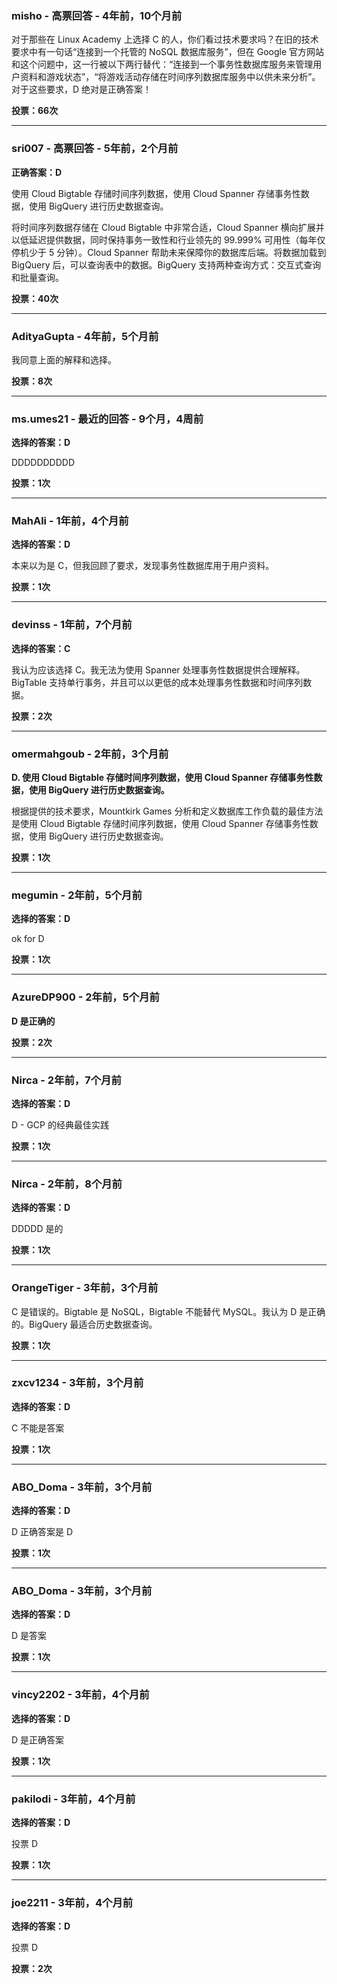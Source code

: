 ### misho - 高票回答 - 4年前，10个月前  
对于那些在 Linux Academy 上选择 C 的人，你们看过技术要求吗？在旧的技术要求中有一句话“连接到一个托管的 NoSQL 数据库服务”，但在 Google 官方网站和这个问题中，这一行被以下两行替代：“连接到一个事务性数据库服务来管理用户资料和游戏状态”，“将游戏活动存储在时间序列数据库服务中以供未来分析”。对于这些要求，D 绝对是正确答案！

**投票：66次**

---

### sri007 - 高票回答 - 5年前，2个月前
**正确答案：D**
  
使用 Cloud Bigtable 存储时间序列数据，使用 Cloud Spanner 存储事务性数据，使用 BigQuery 进行历史数据查询。
  
将时间序列数据存储在 Cloud Bigtable 中非常合适，Cloud Spanner 横向扩展并以低延迟提供数据，同时保持事务一致性和行业领先的 99.999% 可用性（每年仅停机少于 5 分钟）。Cloud Spanner 帮助未来保障你的数据库后端。将数据加载到 BigQuery 后，可以查询表中的数据。BigQuery 支持两种查询方式：交互式查询和批量查询。

**投票：40次**

---

### AdityaGupta - 4年前，5个月前  
我同意上面的解释和选择。

**投票：8次**

---

### ms.umes21 - 最近的回答 - 9个月，4周前
**选择的答案：D**
  
DDDDDDDDDD

**投票：1次**

---

### MahAli - 1年前，4个月前
**选择的答案：D**
  
本来以为是 C，但我回顾了要求，发现事务性数据库用于用户资料。

**投票：1次**

---

### devinss - 1年前，7个月前
**选择的答案：C**
  
我认为应该选择 C。我无法为使用 Spanner 处理事务性数据提供合理解释。BigTable 支持单行事务，并且可以以更低的成本处理事务性数据和时间序列数据。

**投票：2次**

---

### omermahgoub - 2年前，3个月前
**D. 使用 Cloud Bigtable 存储时间序列数据，使用 Cloud Spanner 存储事务性数据，使用 BigQuery 进行历史数据查询。**
  
根据提供的技术要求，Mountkirk Games 分析和定义数据库工作负载的最佳方法是使用 Cloud Bigtable 存储时间序列数据，使用 Cloud Spanner 存储事务性数据，使用 BigQuery 进行历史数据查询。

**投票：1次**

---

### megumin - 2年前，5个月前
**选择的答案：D**
  
ok for D

**投票：1次**

---

### AzureDP900 - 2年前，5个月前
**D 是正确的**

**投票：2次**

---

### Nirca - 2年前，7个月前
**选择的答案：D**
  
D - GCP 的经典最佳实践

**投票：1次**

---

### Nirca - 2年前，8个月前
**选择的答案：D**
  
DDDDD 是的

**投票：1次**

---

### OrangeTiger - 3年前，3个月前  
C 是错误的。Bigtable 是 NoSQL，Bigtable 不能替代 MySQL。我认为 D 是正确的。BigQuery 最适合历史数据查询。

**投票：1次**

---

### zxcv1234 - 3年前，3个月前
**选择的答案：D**
  
C 不能是答案

**投票：1次**

---

### ABO_Doma - 3年前，3个月前
**选择的答案：D**
  
D 正确答案是 D

**投票：1次**

---

### ABO_Doma - 3年前，3个月前
**选择的答案：D**
  
D 是答案

**投票：1次**

---

### vincy2202 - 3年前，4个月前
**选择的答案：D**
  
D 是正确答案

**投票：1次**

---

### pakilodi - 3年前，4个月前
**选择的答案：D**
  
投票 D

**投票：1次**

---

### joe2211 - 3年前，4个月前
**选择的答案：D**
  
投票 D

**投票：2次**
